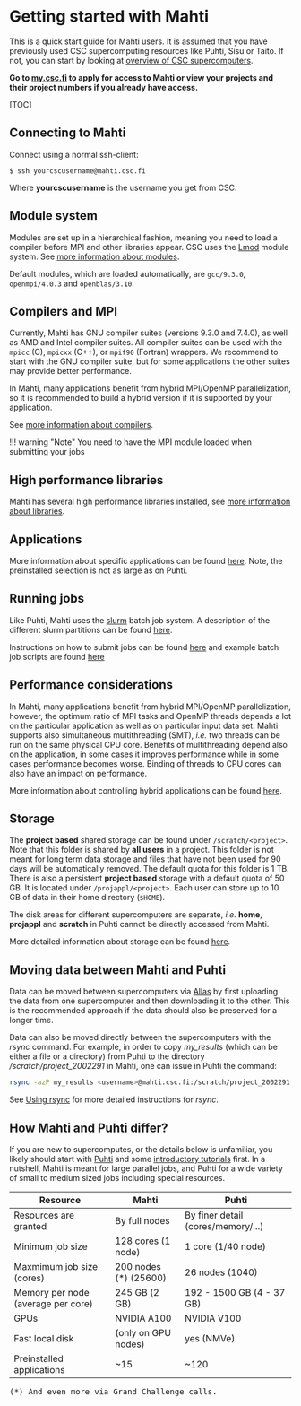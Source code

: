 # Getting started with Mahti

This is a quick start guide for Mahti users. It is assumed that you have
previously used CSC supercomputing resources like Puhti, Sisu or
Taito. If not, you can start by looking at
[overview of CSC supercomputers](../../computing/overview.md).

**Go to [my.csc.fi](https://my.csc.fi) to apply for access to Mahti or
view your projects and their project numbers if you already have
access.**

[TOC]

## Connecting to Mahti

Connect using a normal ssh-client:
```
$ ssh yourcscusername@mahti.csc.fi
```
Where **yourcscusername** is the username you get from CSC.

## Module system

Modules are set up in a hierarchical fashion, meaning you need to load
a compiler before MPI and other libraries appear. CSC uses the
[Lmod](https://lmod.readthedocs.io) module system. See [more information
about modules](../../computing/modules.md).

Default modules, which are loaded automatically, are `gcc/9.3.0`,
`openmpi/4.0.3` and `openblas/3.10`.

## Compilers and MPI

Currently, Mahti has GNU compiler suites (versions 9.3.0 and 7.4.0), as
well as AMD and Intel compiler suites. All compiler suites can be used
with the `mpicc` (C), `mpicxx` (C++), or `mpif90` (Fortran)
wrappers. We recommend to start with the GNU compiler suite, but for some
applications the other suites may provide better performance.

In Mahti, many applications benefit from hybrid MPI/OpenMP
parallelization, so it is recommended to build a hybrid version if it
is supported by your application.

See [more information about compilers](../../computing/compiling-mahti.md).

!!! warning "Note" 
    You need to have the MPI module loaded when submitting your jobs

## High performance libraries

Mahti has several high performance libraries installed, see [more
information about libraries](../../computing/hpc-libraries.md).

## Applications

More information about specific applications can be found [here](../../apps/alpha.md).
Note, the preinstalled selection is not as large as on Puhti.

## Running jobs

Like Puhti, Mahti uses the [slurm](https://slurm.schedmd.com/documentation.html)
batch job system. A description of the different slurm partitions can
be found [here](../../computing/running/batch-job-partitions.md).

Instructions on how to submit jobs can be found [here](../../computing/running/creating-job-scripts-mahti.md)
and example batch job scripts are found [here](../../computing/running/example-job-scripts-mahti.md)

## Performance considerations

In Mahti, many applications benefit from hybrid MPI/OpenMP parallelization,
however, the optimum ratio of MPI tasks and OpenMP threads depends a lot
on the particular application as well as on particular input data
set. Mahti supports also simultaneous multithreading (SMT), *i.e.* two threads can be run
on the same physical CPU core. Benefits of multithreading depend also on the
application, in some cases it improves performance while in some cases
performance becomes worse. Binding of threads to CPU cores can also have
an impact on performance. 

More information about controlling hybrid applications can be found
[here](../../computing/running/performance-checklist.md#hybrid-parallelization-in-mahti). 

## Storage

The **project based** shared storage can be found under
`/scratch/<project>`.  Note that this folder is shared by **all
users** in a project. This folder is not meant for long term data
storage and files that have not been used for 90 days will be
automatically removed. The default quota for this folder is 1
TB. There is also a persistent **project based** storage with a
default quota of 50 GB. It is located under
`/projappl/<project>`. Each user can store up to 10 GB of data in
their home directory (`$HOME`).

The disk areas for different supercomputers are separate, *i.e.*
**home**, **projappl** and **scratch** in Puhti cannot be directly
accessed from Mahti.

More detailed information about storage can be found [here](../../computing/disk.md).

## Moving data between Mahti and Puhti

Data can be moved between supercomputers via
[Allas](../../data/Allas/index.md) by first uploading 
the data from one supercomputer and then downloading it to the other.
This is the recommended approach if the data should also
be preserved for a longer time.

Data can also be moved directly between the supercomputers with the
_rsync_ command. For example, in order to copy *my_results* (which can be
either a file or a directory) from
Puhti to the directory */scratch/project_2002291* in Mahti, one can
issue in Puhti the command: 
```bash
rsync -azP my_results <username>@mahti.csc.fi:/scratch/project_2002291
```
See [Using rsync](../../data/moving/rsync.md) for more detailed instructions
for *rsync*.

## How Mahti and Puhti differ?

If you are new to supercomputes, or the details below is unfamiliar, you
likely should start with [Puhti](puhti_quick.md) and some [introductory tutorials](env-guide/overview.md) first.
In a nutshell, Mahti is meant for large parallel jobs, and Puhti for a wide
variety of small to medium sized jobs including special resources.

| Resource                           | Mahti                 | Puhti                              |
|------------------------------------|-----------------------|------------------------------------|
| Resources are granted              | By full nodes         | By finer detail (cores/memory/...) |
| Minimum job size                   | 128 cores (1 node)    | 1 core (1/40 node)                 |
| Maxmimum job size (cores)          | 200 nodes (*) (25600) | 26 nodes (1040)             |
| Memory per node (average per core) | 245 GB (2 GB)         | 192 - 1500 GB (4 - 37 GB)          |
| GPUs                               | NVIDIA A100           | NVIDIA V100                        |
| Fast local disk                    | (only on GPU nodes)   | yes (NMVe)                         |
| Preinstalled applications          | ~15                   | ~120                               |

<pre>
(*) And even more via Grand Challenge calls.
</pre>
